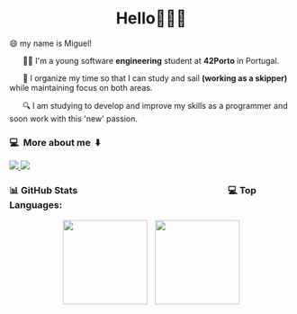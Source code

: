 <h1 align="center">
  <b>Hello🙋🏽‍♂️</b>
</h1>

😄 my name is Miguel!


&nbsp;&nbsp;&nbsp;&nbsp;&nbsp;&nbsp;🧑🏽 I'm a young software **engineering** student at **42Porto** in Portugal.

&nbsp;&nbsp;&nbsp;&nbsp;&nbsp;&nbsp;🌊 I organize my time so that I can study and sail **(working as a skipper)** while maintaining focus on both areas.

&nbsp;&nbsp;&nbsp;&nbsp;&nbsp;&nbsp;🔍 I am studying to develop and improve my skills as a programmer and soon work with this 'new' passion.

### 💻&nbsp;&nbsp;More about me&nbsp;&nbsp;⬇️
<p align="left">
  <a href="https://www.linkedin.com/in/miguel-pitta-pereira-henriques-bb4818286/" target="_blank">
    <img src="https://img.shields.io/badge/LinkedIn-0077b5?style=for-the-badge&logo=linkedin&logoColor=0077b5&color=white" />
  </a>
  <a href="https://www.instagram.com/miguel_henriquess" target="_blank">
    <img src="https://img.shields.io/badge/Instagram-0077b5?style=for-the-badge&logo=instagram&logoColor=0077b5&color=white" />
  </a>
</p>

### 📊 GitHub Stats <span>&nbsp;&nbsp;&nbsp;&nbsp;&nbsp;&nbsp;&nbsp;&nbsp;&nbsp;&nbsp;&nbsp;&nbsp;&nbsp;&nbsp;&nbsp;&nbsp;&nbsp;&nbsp;&nbsp;&nbsp;&nbsp;&nbsp;&nbsp;&nbsp;&nbsp;&nbsp;&nbsp;&nbsp;&nbsp;&nbsp;&nbsp;&nbsp;&nbsp;&nbsp;&nbsp;&nbsp;&nbsp;&nbsp;&nbsp;&nbsp;&nbsp;&nbsp;&nbsp;&nbsp;&nbsp;&nbsp;&nbsp;&nbsp;&nbsp;&nbsp;&nbsp;&nbsp;&nbsp;&nbsp;&nbsp;&nbsp;&nbsp;&nbsp;&nbsp;&nbsp;&nbsp;&nbsp;&nbsp;&nbsp;&nbsp;&nbsp;&nbsp;</span> 💻 Top Languages:
<p align="center">
  <img src="https://github-readme-stats.vercel.app/api?username=MPITTA-PH&show_icons=true&count_private=true&hide_title=true" style="height: 150px; width: auto; margin-right: 10px;" />
  <img src="https://github-readme-stats.vercel.app/api/top-langs/?username=MPITTA-PH&count_private=true&layout=compact" style="height: 150px; width: auto;" />
</p>

